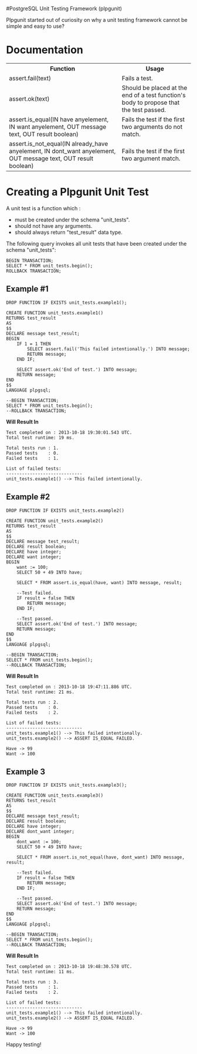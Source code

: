 #PostgreSQL Unit Testing Framework (plpgunit)

Plpgunit started out of curiosity on why a unit testing framework cannot be simple and easy to use?

# Documentation

<table>
  <tr>
    <th>
      Function
    </th>
    <th>
      Usage
    </th>
  </tr>
  <tr>
    <td>
      assert.fail(text)
    </td>
    <td>
      Fails a test.
    </td>
  </tr>
  <tr>
    <td>
      assert.ok(text)
    </td>
    <td>
      Should be placed at the end of a test function's body to propose that the test passed.
    </td>
  </tr>
  <tr>
    <td>
      assert.is_equal(IN have anyelement, IN want anyelement, OUT message text, OUT result boolean)
    </td>
    <td>
      Fails the test if the first two arguments do not match.
    </td>
  </tr>
  <tr>
    <td>
      assert.is_not_equal(IN already_have anyelement, IN dont_want anyelement, OUT message text, OUT result boolean)
    </td>
    <td>
      Fails the test if the first two argument match.
    </td>
  </tr>
</table>

# Creating a Plpgunit Unit Test 

A unit test is a function which : 
* must be created under the schema "unit_tests".
* should not have any arguments.
* should always return "test_result" data type.

The following query invokes all unit tests that have been created under the schema "unit_tests":

	BEGIN TRANSACTION;
	SELECT * FROM unit_tests.begin();
	ROLLBACK TRANSACTION;

## Example #1

	DROP FUNCTION IF EXISTS unit_tests.example1();

	CREATE FUNCTION unit_tests.example1()
	RETURNS test_result
	AS
	$$
	DECLARE message test_result;
	BEGIN
		IF 1 = 1 THEN
			SELECT assert.fail('This failed intentionally.') INTO message;
			RETURN message;
		END IF;

		SELECT assert.ok('End of test.') INTO message;	
		RETURN message;	
	END
	$$
	LANGUAGE plpgsql;

	--BEGIN TRANSACTION;
	SELECT * FROM unit_tests.begin();
	--ROLLBACK TRANSACTION;

**Will Result In**

	Test completed on : 2013-10-18 19:30:01.543 UTC. 
	Total test runtime: 19 ms.

	Total tests run : 1.
	Passed tests    : 0.
	Failed tests    : 1.

	List of failed tests:
	-----------------------------
	unit_tests.example1() --> This failed intentionally.

## Example #2

	DROP FUNCTION IF EXISTS unit_tests.example2()

	CREATE FUNCTION unit_tests.example2()
	RETURNS test_result
	AS
	$$
	DECLARE message test_result;
	DECLARE result boolean;
	DECLARE have integer;
	DECLARE want integer;
	BEGIN
		want := 100;
		SELECT 50 + 49 INTO have;

		SELECT * FROM assert.is_equal(have, want) INTO message, result;

		--Test failed.
		IF result = false THEN
			RETURN message;
		END IF;
		
		--Test passed.
		SELECT assert.ok('End of test.') INTO message;	
		RETURN message;	
	END
	$$
	LANGUAGE plpgsql;

	--BEGIN TRANSACTION;
	SELECT * FROM unit_tests.begin();
	--ROLLBACK TRANSACTION;

**Will Result In**

	Test completed on : 2013-10-18 19:47:11.886 UTC. 
	Total test runtime: 21 ms.

	Total tests run : 2.
	Passed tests    : 0.
	Failed tests    : 2.

	List of failed tests:
	-----------------------------
	unit_tests.example1() --> This failed intentionally.
	unit_tests.example2() --> ASSERT IS_EQUAL FAILED.

	Have -> 99
	Want -> 100

## Example 3

	DROP FUNCTION IF EXISTS unit_tests.example3();

	CREATE FUNCTION unit_tests.example3()
	RETURNS test_result
	AS
	$$
	DECLARE message test_result;
	DECLARE result boolean;
	DECLARE have integer;
	DECLARE dont_want integer;
	BEGIN
		dont_want := 100;
		SELECT 50 + 49 INTO have;

		SELECT * FROM assert.is_not_equal(have, dont_want) INTO message, result;

		--Test failed.
		IF result = false THEN
			RETURN message;
		END IF;
		
		--Test passed.
		SELECT assert.ok('End of test.') INTO message;	
		RETURN message;	
	END
	$$
	LANGUAGE plpgsql;

	--BEGIN TRANSACTION;
	SELECT * FROM unit_tests.begin();
	--ROLLBACK TRANSACTION;

**Will Result In**

	Test completed on : 2013-10-18 19:48:30.578 UTC. 
	Total test runtime: 11 ms.

	Total tests run : 3.
	Passed tests    : 1.
	Failed tests    : 2.

	List of failed tests:
	-----------------------------
	unit_tests.example1() --> This failed intentionally.
	unit_tests.example2() --> ASSERT IS_EQUAL FAILED.

	Have -> 99
	Want -> 100


Happy testing!
